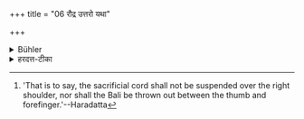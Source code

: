 +++
title = "06 रौद्र उत्तरो यथा"

+++

<details><summary>Bühler</summary>

6. To the north (of the Bali given to the Manes, a Bali shall be offered) to Rudra, in the same manner as to the (other) gods. [^5] 


[^5]:  'That is to say, the sacrificial cord shall not be suspended over the right shoulder, nor shall the Bali be thrown out between the thumb and forefinger.'--Haradatta
</details>

<details><summary>हरदत्त-टीका</summary>

## सूत्रम्
रौद्र उत्तरो यथा देवताभ्यः ॥ ६॥  
## टिप्पनी
पितृबलेरुत्तरतो रौद्रबलिः कर्तव्यः । यथा देवताभ्यः तथा, प्राचीनावीत्यवाचीनपाणिरिति नाऽनुवर्तत इत्यर्थः । 'नमो रुद्राय पशुपतये स्वाहे'ति मन्त्रः । अत्र यद्यपि पशुपतिलिङ्गमप्यस्ति, तथापि तद्रुद्रस्यैव विशेषणमिति रौद्र इति व्यपदेशो नाऽनुपपन्नः । देवतास्मरणमपि रुद्रायत्येव कुर्वन्ति । रुद्राय पशुपतय इत्यन्ये । केचित्तु- उत्तरो मन्त्रो रौद्रः न पशुपतिदैवत्य इत्याचक्षते । तेषां देशः प्राग्वोदग्वा पित्र्यात् ॥ ६॥
</details>

